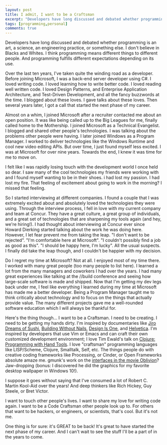 ```yaml
---
layout: post
title: I admit, I want to be a Craftsman
excerpt: "Developers have long discussed and debated whether programming is an art, a science, an engineering practice, or something else. I don't believe in Black and White. I think programming means different things for different people. And programming fulfills different expectations depending on use..."
tags: [programming,personal]
comments: true
---
```

Developers have long discussed and debated whether programming is an art, a science, an engineering practice, or something else. I don't believe in Blacks and Whites. I think programming means different things to different people. And programming fulfills different expectations depending on its use.

Over the last ten years, I've taken quite the winding road as a developer. Before joining Microsoft, I was a back-end server developer using C#. I loved writing code. I loved learning how to write better code. I loved reading well written code. I loved Design Patterns, and Enterprise Application Architecture, and Test-Driven Development, and all the fancy buzzwords at the time. I blogged about these loves. I gave talks about these loves. Then several years later, I got a call that started the next phase of my career.

Almost on a whim, I joined Microsoft after a recruiter contacted me about an open position. It was like being called up to the Big Leagues for me, finally called home to the Mothership. I joined Microsoft as a Technical Evangelist. I blogged and shared other people's technologies. I was talking about the problems other people were having. I later joined Windows as a Program Manager. I worked to deliver technologies like the Windows Runtime and cool new video editing APIs. But over time, I just found myself less excited. I was at Microsoft for over nine years. Towards the end, I knew it was time for me to move on.

I felt like I was rapidly losing touch with the development world I once held so dear. I saw many of the cool technologies my friends were working with and I found myself wanting to be in their shoes. i had lost my passion. I had lost my fire. That feeling of excitement about going to work in the morning? I missed that feeling.

So I started interviewing at different companies. I found a couple that I was extremely excited about and absolutely loved the technologies they were using. Through the interview process, I fell in love with my current company and team at Concur. They have a great culture, a great group of individuals, and a great set of technologies that are sharpening my tools again (and hey, we're hiring!). I had thought about interviewing at Concur ever since Howard Dierking started talking about the work he was doing here. However, I let fear prevent me from taking the leap. "I don't want to be rejected". "I'm comfortable here at Microsoft". "I couldn't possibly find a job as good as this". "I should be happy here, I'm lucky". All the usual suspects. I finally did take the leap though, and I couldn't be happier with my decision.

Do I regret my time at Microsoft? Not at all. I enjoyed most of my time there. I worked with many great people (too many people to list here). I learned a lot from the many managers and coworkers I had over the years. I had many great experiences like talking at the //build conference and seeing how large-scale software is made and shipped. Now that I'm getting my dev legs back under me, I feel like everything I learned during my time at Microsoft has made me a better developer. Being a Program Manager taught me to think critically about technology and to focus on the things that actually provide value. The many different projects gave me a well-rounded software education which I will always be thankful for.

Here's the thing though... I want to be a Craftsman. I need to be creating. I need to be getting my hands dirty. I'm inspired by documentaries like [Jiro Dreams of Sushi](http://www.magpictures.com/jirodreamsofsushi/), [Building Without Nails](https://www.youtube.com/watch?v=7708E1bmoxc), [Design Is One](http://designisonefilm.com/), and [Helvetica](http://www.hustwit.com/category/helvetica/). I'm inspired by developers that use Vim or Emacs and can craft their own customized development environment; I love Tim Ewald's talk on [Clojure: Programming with Hand Tools](https://www.youtube.com/watch?v=ShEez0JkOFw). I love "craftsman" programming languages like LISP/Scheme, Clojure, Smalltalk, Self, etc. The things people do with creative coding frameworks like Processing, or Cinder, or Open Frameworks absolute amaze me. gmunk's work on the [interfaces in the movie Oblivion](http://www.gmunk.com/OBLIVION-GFX)? Jaw-dropping (bonus: I discovered he did the graphics for my favorite desktop wallpaper in Windows 10!).

I suppose it goes without saying that I've consumed a lot of Robert C. Martin Kool-Aid over the years! And deep thinkers like Rich Hickey, Guy Steele, or Bret Victor.

I want to touch other people's lives. I want to share my love for writing code again. I want to be a Code Craftsman other people look up to. For others that want to be hackers, or engineers, or scientists, that's cool. But it's not me.

One thing is for sure: it's GREAT to be back! It's great to have started the next phase of my career. And I can't wait to see the stuff I'll be a part of in the years to come.
